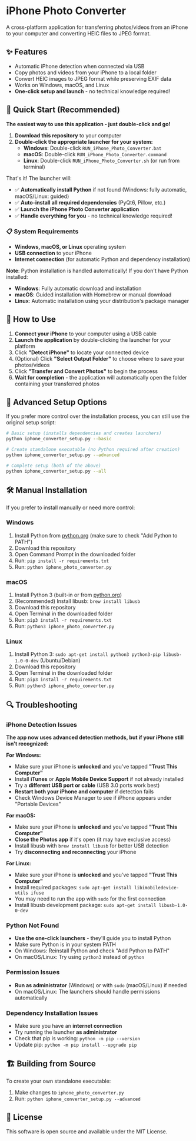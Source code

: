 # iPhone Photo Converter

A cross-platform application for transferring photos/videos from an iPhone to your computer and converting HEIC files to JPEG format.

## ✨ Features

- Automatic iPhone detection when connected via USB
- Copy photos and videos from your iPhone to a local folder
- Convert HEIC images to JPEG format while preserving EXIF data
- Works on Windows, macOS, and Linux
- **One-click setup and launch** - no technical knowledge required!

## 🚀 Quick Start (Recommended)

**The easiest way to use this application - just double-click and go!**

1. **Download this repository** to your computer
2. **Double-click the appropriate launcher for your system:**
   - **Windows**: Double-click `RUN_iPhone_Photo_Converter.bat`
   - **macOS**: Double-click `RUN_iPhone_Photo_Converter.command`
   - **Linux**: Double-click `RUN_iPhone_Photo_Converter.sh` (or run from terminal)

That's it! The launcher will:
- ✅ **Automatically install Python** if not found (Windows: fully automatic, macOS/Linux: guided)
- ✅ **Auto-install all required dependencies** (PyQt6, Pillow, etc.)
- ✅ **Launch the iPhone Photo Converter application**
- ✅ **Handle everything for you** - no technical knowledge required!

### 📋 System Requirements

- **Windows, macOS, or Linux** operating system
- **USB connection** to your iPhone
- **Internet connection** (for automatic Python and dependency installation)

**Note**: Python installation is handled automatically! If you don't have Python installed:
- **Windows**: Fully automatic download and installation
- **macOS**: Guided installation with Homebrew or manual download
- **Linux**: Automatic installation using your distribution's package manager

## 📱 How to Use

1. **Connect your iPhone** to your computer using a USB cable
2. **Launch the application** by double-clicking the launcher for your platform
3. Click **"Detect iPhone"** to locate your connected device
4. (Optional) Click **"Select Output Folder"** to choose where to save your photos/videos
5. Click **"Transfer and Convert Photos"** to begin the process
6. **Wait for completion** - the application will automatically open the folder containing your transferred photos

## 🔧 Advanced Setup Options

If you prefer more control over the installation process, you can still use the original setup script:

```bash
# Basic setup (installs dependencies and creates launchers)
python iphone_converter_setup.py --basic

# Create standalone executable (no Python required after creation)
python iphone_converter_setup.py --advanced

# Complete setup (both of the above)
python iphone_converter_setup.py --all
```

## 🛠️ Manual Installation

If you prefer to install manually or need more control:

### Windows

1. Install Python from [python.org](https://www.python.org/downloads/) (make sure to check "Add Python to PATH")
2. Download this repository
3. Open Command Prompt in the downloaded folder
4. Run: `pip install -r requirements.txt`
5. Run: `python iphone_photo_converter.py`

### macOS

1. Install Python 3 (built-in or from [python.org](https://www.python.org/downloads/))
2. (Recommended) Install libusb: `brew install libusb`
3. Download this repository
4. Open Terminal in the downloaded folder
5. Run: `pip3 install -r requirements.txt`
6. Run: `python3 iphone_photo_converter.py`

### Linux

1. Install Python 3: `sudo apt-get install python3 python3-pip libusb-1.0-0-dev` (Ubuntu/Debian)
2. Download this repository
3. Open Terminal in the downloaded folder
4. Run: `pip3 install -r requirements.txt`
5. Run: `python3 iphone_photo_converter.py`

## 🔍 Troubleshooting

### iPhone Detection Issues

**The app now uses advanced detection methods, but if your iPhone still isn't recognized:**

**For Windows:**
- Make sure your iPhone is **unlocked** and you've tapped **"Trust This Computer"**
- Install **iTunes** or **Apple Mobile Device Support** if not already installed
- Try a **different USB port or cable** (USB 3.0 ports work best)
- **Restart both your iPhone and computer** if detection fails
- Check Windows Device Manager to see if iPhone appears under "Portable Devices"

**For macOS:**
- Make sure your iPhone is **unlocked** and you've tapped **"Trust This Computer"**
- **Close the Photos app** if it's open (it may have exclusive access)
- Install libusb with `brew install libusb` for better USB detection
- Try **disconnecting and reconnecting** your iPhone

**For Linux:**
- Make sure your iPhone is **unlocked** and you've tapped **"Trust This Computer"**
- Install required packages: `sudo apt-get install libimobiledevice-utils ifuse`
- You may need to run the app with `sudo` for the first connection
- Install libusb development package: `sudo apt-get install libusb-1.0-0-dev`

### Python Not Found

- **Use the one-click launchers** - they'll guide you to install Python
- Make sure Python is in your system PATH
- On Windows: Reinstall Python and check "Add Python to PATH"
- On macOS/Linux: Try using `python3` instead of `python`

### Permission Issues

- **Run as administrator** (Windows) or with `sudo` (macOS/Linux) if needed
- On macOS/Linux: The launchers should handle permissions automatically

### Dependency Installation Issues

- Make sure you have an **internet connection**
- Try running the launcher **as administrator**
- Check that pip is working: `python -m pip --version`
- Update pip: `python -m pip install --upgrade pip`

## 🏗️ Building from Source

To create your own standalone executable:

1. Make changes to `iphone_photo_converter.py`
2. Run: `python iphone_converter_setup.py --advanced`

## 📄 License

This software is open source and available under the MIT License. 